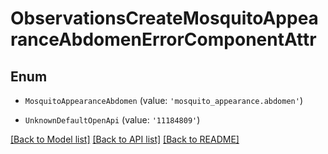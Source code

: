 # ObservationsCreateMosquitoAppearanceAbdomenErrorComponentAttr


## Enum

* `MosquitoAppearanceAbdomen` (value: `'mosquito_appearance.abdomen'`)

* `UnknownDefaultOpenApi` (value: `'11184809'`)

[[Back to Model list]](../README.md#documentation-for-models) [[Back to API list]](../README.md#documentation-for-api-endpoints) [[Back to README]](../README.md)
